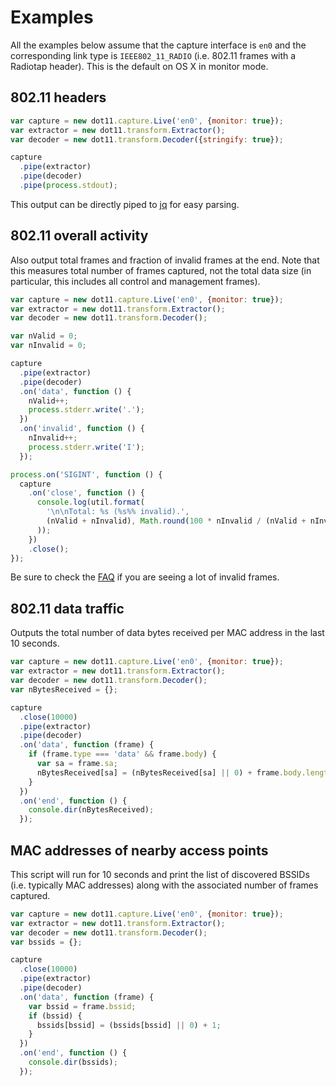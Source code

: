 # Examples


All the examples below assume that the capture interface is `en0` and the
corresponding link type is `IEEE802_11_RADIO` (i.e. 802.11 frames with a
Radiotap header). This is the default on OS X in monitor mode.


## 802.11 headers

```javascript
var capture = new dot11.capture.Live('en0', {monitor: true});
var extractor = new dot11.transform.Extractor();
var decoder = new dot11.transform.Decoder({stringify: true});

capture
  .pipe(extractor)
  .pipe(decoder)
  .pipe(process.stdout);
```

This output can be directly piped to [jq](http://stedolan.github.io/jq/) for
easy parsing.


## 802.11 overall activity

Also output total frames and fraction of invalid frames at the end. Note that
this measures total number of frames captured, not the total data size (in
particular, this includes all control and management frames).

```javascript
var capture = new dot11.capture.Live('en0', {monitor: true});
var extractor = new dot11.transform.Extractor();
var decoder = new dot11.transform.Decoder();

var nValid = 0;
var nInvalid = 0;

capture
  .pipe(extractor)
  .pipe(decoder)
  .on('data', function () {
    nValid++;
    process.stderr.write('.');
  })
  .on('invalid', function () {
    nInvalid++;
    process.stderr.write('I');
  });

process.on('SIGINT', function () {
  capture
    .on('close', function () {
      console.log(util.format(
        '\n\nTotal: %s (%s%% invalid).',
        (nValid + nInvalid), Math.round(100 * nInvalid / (nValid + nInvalid))
      ));
    })
    .close();
});
```

Be sure to check the
[FAQ](https://github.com/mtth/dot11/blob/master/doc/faq.md#im-seeing-a-lot-of-invalid-frames-why-is-this)
if you are seeing a lot of invalid frames.


## 802.11 data traffic

Outputs the total number of data bytes received per MAC address in the last 10
seconds.

```javascript
var capture = new dot11.capture.Live('en0', {monitor: true});
var extractor = new dot11.transform.Extractor();
var decoder = new dot11.transform.Decoder();
var nBytesReceived = {};

capture
  .close(10000)
  .pipe(extractor)
  .pipe(decoder)
  .on('data', function (frame) {
    if (frame.type === 'data' && frame.body) {
      var sa = frame.sa;
      nBytesReceived[sa] = (nBytesReceived[sa] || 0) + frame.body.length;
    }
  })
  .on('end', function () {
    console.dir(nBytesReceived);
  });
```


## MAC addresses of nearby access points

This script will run for 10 seconds and print the list of discovered BSSIDs
(i.e. typically MAC addresses) along with the associated number of frames
captured.

```javascript
var capture = new dot11.capture.Live('en0', {monitor: true});
var extractor = new dot11.transform.Extractor();
var decoder = new dot11.transform.Decoder();
var bssids = {};

capture
  .close(10000)
  .pipe(extractor)
  .pipe(decoder)
  .on('data', function (frame) {
    var bssid = frame.bssid;
    if (bssid) {
      bssids[bssid] = (bssids[bssid] || 0) + 1;
    }
  })
  .on('end', function () {
    console.dir(bssids);
  });
```
